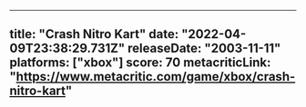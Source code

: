 
---
title: "Crash Nitro Kart"
date: "2022-04-09T23:38:29.731Z"
releaseDate: "2003-11-11"
platforms: ["xbox"]
score: 70
metacriticLink: "https://www.metacritic.com/game/xbox/crash-nitro-kart"
---
